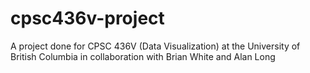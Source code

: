 # cpsc436v-project
A project done for CPSC 436V (Data Visualization) at the University of British Columbia in collaboration with Brian White and Alan Long
